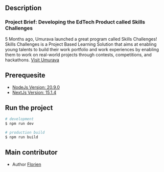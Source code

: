 

## Description

### Project Brief: Developing the EdTech Product called Skills Challenges 

5 Months ago, Umurava launched a great program called Skills Challenges! Skills Challenges is a Project Based Learning Solution that aims at enabling young talents to build their work portfolio and work experiences by enabling them to work on real-world projects through contests, competitions, and hackathons. 
[Visit Umurava](https://umurava.africa/) 


## Prerequesite

- [NodeJs Version: 20.9.0](https://nodejs.org/en)
- [NextJs Version: 15.1.4](https://nestjs.com/)



## Run the project

```bash
# development
$ npm run dev

# production build
$ npm run build
```


## Main contributor

- Author [Florien](https://www.linkedin.com/in/florien-niyongabo-7b7971142/)
